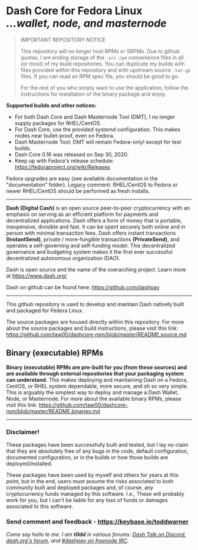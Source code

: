 # Dash Core for Fedora Linux<br />_...wallet, node, and masternode_

> IMPORTANT REPOSITORY NOTICE  
>   
> This repository will no longer host RPMs or SRPMs. Due to github quotas, I am
> ending storage of the `.src.rpm` convenience files in all (or most) of my
> build repositories. You can duplicate my builds with files provided within
> this repository and with upstream source `.tar.gz` files. If you can read an
> RPM spec file, you should be good to go.  
>   
> For the rest of you who simply want to use the application, follow the
> instructions for installation of the binary package and enjoy.

**Supported builds and other notices:**
* For both Dash Core and Dash Masternode Tool (DMT), I no longer supply packages for RHEL/CentOS.
* For Dash Core, use the provided systemd configuration. This makes nodes near bullet-proof, even on Fedora.
* Dash Masternode Tool: DMT will remain Fedora-only! except for test builds.
* Dash Core 0.16 was released on Sep 30, 2020.
* Keep up with Fedora's release schedule: <https://fedoraproject.org/wiki/Releases>

Fedora upgrades are easy (see available documentation in the "documentation"
folder). Legacy comment: RHEL/CentOS to Fedora or newer RHEL/CentOS should be
performed as fresh installs.

---

**Dash (Digital Cash)** is an open source peer-to-peer cryptocurrency with an
emphasis on serving as an efficient platform for payments and decentralized
applications. Dash offers a form of money that is portable, inexpensive,
divisible and fast. It can be spent securely both online and in person with
minimal transaction fees. Dash offers instant transactions **(InstantSend)**,
private / more-fungible transactions **(PrivateSend)**, and operates a
self-governing and self-funding model. This decentralized governance and
budgeting system makes it the first ever successful decentralized autonomous
organization (DAO).

Dash is open source and the name of the overarching project. Learn more
at https://www.dash.org/

Dash on github can be found here: https://github.com/dashpay

---

This github repository is used to develop and maintain Dash natively built
and packaged for Fedora Linux.

The source packages are housed directly within this repository. For more about
the source packages and build instructions, please visit this link:
<https://github.com/taw00/dashcore-rpm/blob/master/README.source.md>

## Binary (executable) RPMs

**Binary (executable) RPMs are pre-built for you (from these sources) and are
available through external repositories that your packaging system can
understand.** This makes deploying and maintaining Dash on a Fedora, CentOS, or
RHEL system dependable, more secure, and oh so very simple. This is arguably
the simplest way to deploy and manage a Dash Wallet, Node, or Masternode. For
more about the available binary RPMs, please visit this link:
<https://github.com/taw00/dashcore-rpm/blob/master/README.binaries.md>

---

### Disclaimer!

These packages have been successfully built and tested, but I lay no claim that
they are absolutely free of any bugs in the code, default configuration,
documented configuration, or in the builds or how those builds are
deployed/installed.

These packages have been used by myself and others for years at this point, but
in the end, users must assume the risks associated to both community built and
deployed packages and, of course, any cryptocurrency funds managed by this
software. I.e., These will probably work for you, but I can't be liable for any
loss of funds or damages associated to this software.

### Send comment and feedback - <https://keybase.io/toddwarner>

_Come say hello to me. I am **t0dd** in various forums: [Dash Talk on Discord](https://discord.com/invite/PXbUxJB),
[dash.org's forum](https://www.dash.org/forum/), and [#dashpay on freenode
IRC](http://freenode.net/)._

